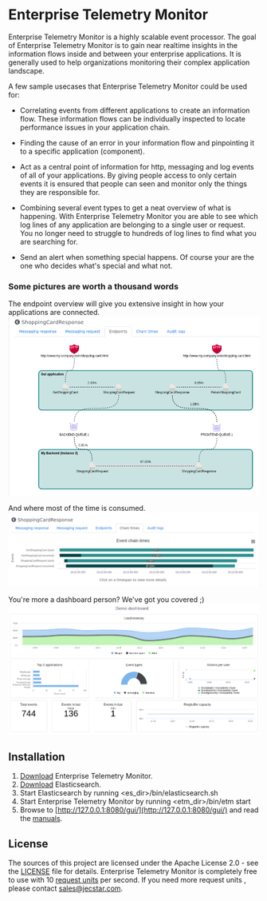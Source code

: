 # Enterprise Telemetry Monitor

Enterprise Telemetry Monitor is a highly scalable event processor. The goal of Enterprise Telemetry Monitor is to gain near realtime insights in the information flows inside and between your enterprise applications. It is generally used to help organizations monitoring their complex application landscape.

A few sample usecases that Enterprise Telemetry Monitor could be used for:

* Correlating events from different applications to create an information flow. These information flows can be individually inspected to locate performance issues in your application chain.

* Finding the cause of an error in your information flow and pinpointing it to a specific application (component).

* Act as a central point of information for http, messaging and log events of all of your applications. By giving people access to only certain events it is ensured that people can seen and monitor only the things they are responsible for.

* Combining several event types to get a neat overview of what is happening. With Enterprise Telemetry Monitor you are able to see which log lines of any application are belonging to a single user or request. You no longer need to struggle to hundreds of log lines to find what you are searching for.

* Send an alert when something special happens. Of course your are the one who decides what's special and what not. 

### Some pictures are worth a thousand words
The endpoint overview will give you extensive insight in how your applications are connected.
!["Endpoint overview"](etm-documentation/docs/assets/images/etm-endpoints-overview.png)
 
And where most of the time is consumed.
!["Chain times"](etm-documentation/docs/assets/images/etm-event-chain-times.png)
 
You're more a dashboard person? We've got you covered ;)
!["Chain times"](etm-documentation/docs/assets/images/etm-dashboard.png)

## Installation
1. [Download](https://www.jecstar.com/downloads/) Enterprise Telemetry Monitor.
2. [Download](https://www.elastic.co/downloads/elasticsearch-oss/) Elasticsearch.
3. Start Elasticsearch by running <es_dir>/bin/elasticsearch.sh
4. Start Enterprise Telemetry Monitor by running <etm_dir>/bin/etm start
5. Browse to [http://127.0.0.1:8080/gui/](http://127.0.0.1:8080/gui/) and read the [manuals](https://www.jecstar.com/docs/enterprise-telemetry-monitor).

## License
The sources of this project are licensed under the Apache License 2.0 - see the [LICENSE](LICENSE) file for details. Enterprise
Telemetry Monitor is completely free to use with 10 [request units](etm-documentation/docs/administrating/license-registration.md#request-units) per 
second. If you need more request units , please contact sales@jecstar.com.
